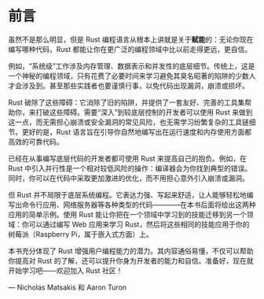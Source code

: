 # 前言

虽然不是那么明显，但是 Rust 编程语言从根本上讲就是关于**赋能**的：无论你现在编写哪种代码，Rust 都能让你在更广泛的编程领域中比以前走得更远，更自信。

例如，“系统级”工作涉及内存管理、数据表示和并发性的底层细节。传统上，这是一个神秘的编程领域，只有花费了必要时间来学习避免其臭名昭著的陷阱的少数人才会涉及到。甚至那些实践者也要谨慎行事，以免代码出现漏洞，崩溃或损坏。

Rust 破除了这些障碍：它消除了旧的陷阱，并提供了一套友好、完善的工具集帮助你，来打破这些障碍。需要“深入”到较底层控制的开发者可以使用 Rust 来做到这一点，而无需担心崩溃或安全漏洞的常见风险，也无需学习纷繁复杂的工具链细节。更好的是，Rust 语言旨在引导你自然地编写出在运行速度和内存使用方面都高效的可靠代码。

已经在从事编写底层代码的开发者都可使用 Rust 来提高自己的抱负。例如，在 Rust 中引入并行性是一个相对较低风险的操作：编译器会为你找到典型的错误。同时，你可以在代码中采取更加激进的优化，而不用担心意外引入崩溃或漏洞。

但 Rust 并不局限于底层系统编程。它表达力强、写起来舒适，让人能够轻松地编写出命令行应用、网络服务器等各种类型的代码————在本书后面将给出这两种应用的简单示例。使用 Rust 能让你把在一个领域中学习到的技能迁移到另一个领域：你可以通过编写 Web 应用来学习 Rust，然后将这些相同的技能应用于你的树莓派（Raspberry Pi，属于嵌入式方面）上。

本书充分体现了 Rust 增强用户编程能力的潜力。其内容通俗易懂，不仅可以帮助你提高对 Rust 的了解，还可以提升你身为开发者的能力和自信。准备好，现在就开始学习吧——欢迎加入 Rust 社区！

— Nicholas Matsakis 和 Aaron Turon
